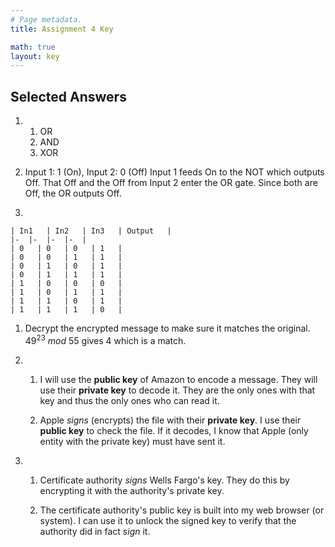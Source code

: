 ```yaml
---
# Page metadata.
title: Assignment 4 Key

math: true
layout: key
---
```


## Selected Answers

1.  
    1. OR
    1. AND
    1. XOR

1. Input 1: 1 (On), Input 2: 0 (Off)
    Input 1 feeds On to the NOT which outputs Off. That Off and the Off from Input 2
    enter the OR gate. Since both are Off, the OR outputs Off.

1.  

    | In1   | In2   | In3   | Output   |
    |-  |-  |-  |-  |
    | 0   | 0   | 0   | 1   |
    | 0   | 0   | 1   | 1   |
    | 0   | 1   | 0   | 1   |
    | 0   | 1   | 1   | 1   |
    | 1   | 0   | 0   | 0   |
    | 1   | 0   | 1   | 1   |
    | 1   | 1   | 0   | 1   |
    | 1   | 1   | 1   | 0   |

1. Decrypt the encrypted message to make sure it matches
the original.
    $49^{23}\  mod\ 55$ gives 4 which is a match.

1.  
    1. I will use the **public key** of Amazon to encode a message.
      They will use their **private key** to decode it. They are
      the only ones with that key and thus the only ones who can read it.

    1. Apple *signs* (encrypts) the file with their **private key**.
    I use their **public key** to check the file. If it decodes, I know
    that Apple (only entity with the private key) must have sent it.

1.  
    1. Certificate authority *signs* Wells Fargo's key. They do this
    by encrypting it with the authority's private key.

    1. The certificate authority's public key is built into my web browser (or system).
    I can use it to unlock the signed key to verify that the
    authority did in fact *sign* it.